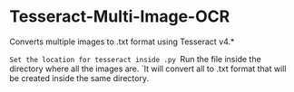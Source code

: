 # Tesseract-Multi-Image-OCR
Converts multiple images to .txt format using Tesseract v4.*

`Set the location for tesseract inside .py
`Run the file inside the directory where all the images are.
`It will convert all to .txt format that will be created inside the same directory.
